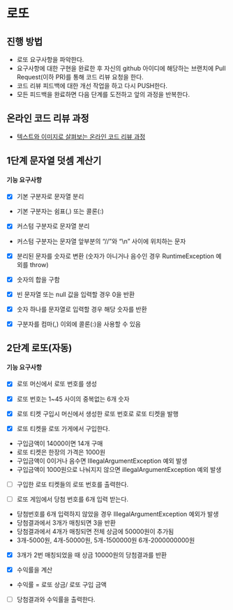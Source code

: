 # 로또
## 진행 방법
* 로또 요구사항을 파악한다.
* 요구사항에 대한 구현을 완료한 후 자신의 github 아이디에 해당하는 브랜치에 Pull Request(이하 PR)를 통해 코드 리뷰 요청을 한다.
* 코드 리뷰 피드백에 대한 개선 작업을 하고 다시 PUSH한다.
* 모든 피드백을 완료하면 다음 단계를 도전하고 앞의 과정을 반복한다.

## 온라인 코드 리뷰 과정
* [텍스트와 이미지로 살펴보는 온라인 코드 리뷰 과정](https://github.com/next-step/nextstep-docs/tree/master/codereview)



## 1단계 문자열 덧셈 계산기
#### 기능 요구사항

- [X] 기본 구분자로 문자열 분리
* 기본 구분자는 쉼표(,) 또는 콜론(:)

- [X] 커스텀 구분자로 문자열 분리
* 커스텀 구분자는 문자열 앞부분의 “//”와 “\n” 사이에 위치하는 문자

- [X] 분리된 문자를 숫자로 변환 (숫자가 아니거나 음수인 경우 RuntimeException 예외를 throw)
- [X] 숫자의 합을 구함

- [X] 빈 문자열 또는 null 값을 입력할 경우 0을 반환
- [X] 숫자 하나를 문자열로 입력할 경우 해당 숫자를 반환
- [X] 구분자를 컴마(,) 이외에 콜론(:)을 사용할 수 있음


## 2단계 로또(자동)
#### 기능 요구사항

- [X] 로또 머신에서 로또 번호를 생성
- [X] 로또 번호는 1~45 사이의 중복없는 6개 숫자

- [X] 로또 티켓 구입시 머신에서 생성한 로또 번호로 로또 티켓을 발행

- [X] 로또 티켓을 로또 가게에서 구입한다.
* 구입금액이 14000이면 14개 구매
* 로또 티켓은 한장의 가격은 1000원
* 구입금액이 0이거나 음수면 IllegalArgumentException 예외 발생
* 구입금액이 1000원으로 나눠지지 않으면 illegalArgumentException 예외 발생

- [ ] 구입한 로또 티켓들의 로또 번호를 출력한다.

- [ ] 로또 게임에서 당첨 번호를 6개 입력 받는다.
* 당첨번호를 6개 입력하지 않았을 경우 IllegalArgumentException 예외가 발생
* 당첨결과에서 3개가 매칭되면 3을 반환
* 당첨결과에서 4개가 매칭되면 전체 상금에 50000원이 추가됨
* 3개-5000원, 4개-50000원, 5개-1500000원 6개-2000000000원

- [X] 3개가 2번 매칭되었을 때 상금 10000원의 당첨결과를 반환
 
- [X] 수익률을 계산
* 수익률 = 로또 상금/ 로또 구입 금액

- [ ] 당첨결과와 수익률을 출력한다.
